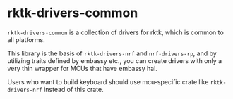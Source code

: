 # rktk-drivers-common

`rktk-drivers-common` is a collection of drivers for rktk, which is common to
all platforms.

This library is the basis of `rktk-drivers-nrf` and `nrf-drivers-rp`, and by
utilizing traits defined by embassy etc., you can create drivers with only a
very thin wrapper for MCUs that have embassy hal.

Users who want to build keyboard should use mcu-specific crate like
`rktk-drivers-nrf` instead of this crate.
